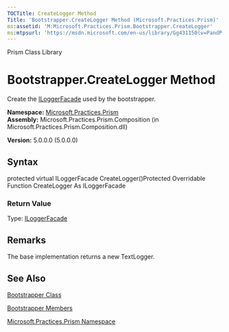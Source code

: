 ```yaml
---
TOCTitle: CreateLogger Method
Title: 'Bootstrapper.CreateLogger Method (Microsoft.Practices.Prism)'
ms:assetid: 'M:Microsoft.Practices.Prism.Bootstrapper.CreateLogger'
ms:mtpsurl: 'https://msdn.microsoft.com/en-us/library/Gg431150(v=PandP.50)'
---
```


Prism Class Library

Bootstrapper.CreateLogger Method
====================================

Create the [ILoggerFacade](https://msdn.microsoft.com/library/microsoft.practices.prism.logging.iloggerfacade) used by the bootstrapper.

**Namespace:** [Microsoft.Practices.Prism](https://msdn.microsoft.com/library/microsoft.practices.prism)
**Assembly:** Microsoft.Practices.Prism.Composition (in Microsoft.Practices.Prism.Composition.dll)

**Version:** 5.0.0.0 (5.0.0.0)

## Syntax


protected virtual ILoggerFacade CreateLogger()Protected Overridable Function CreateLogger As ILoggerFacade
### Return Value

Type: [ILoggerFacade](https://msdn.microsoft.com/library/microsoft.practices.prism.logging.iloggerfacade)

Remarks
-------

 The base implementation returns a new TextLogger.

See Also
--------


[Bootstrapper Class](https://msdn.microsoft.com/library/microsoft.practices.prism.bootstrapper)

[Bootstrapper Members](https://msdn.microsoft.com/allmembers.t:microsoft.practices.prism.bootstrapper)

[Microsoft.Practices.Prism Namespace](https://msdn.microsoft.com/library/microsoft.practices.prism)

